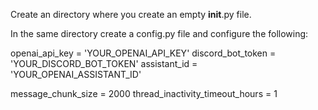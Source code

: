 Create an directory where you create an empty __init__.py file.

In the same directory create a config.py file and configure the following:

openai_api_key = 'YOUR_OPENAI_API_KEY'
discord_bot_token = 'YOUR_DISCORD_BOT_TOKEN'
assistant_id = 'YOUR_OPENAI_ASSISTANT_ID'

message_chunk_size = 2000
thread_inactivity_timeout_hours = 1